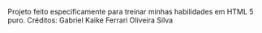 Projeto feito especificamente para treinar minhas habilidades em HTML 5 puro.
Créditos: Gabriel Kaike Ferrari Oliveira Silva
